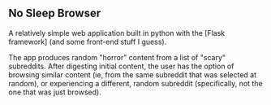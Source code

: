 ## No Sleep Browser

A relatively simple web application built in python with the [Flask framework] (and some front-end stuff I guess).

The app produces random "horror" content from a list of "scary" subreddits. After digesting initial content,
the user has the option of browsing similar content (ie, from the same subreddit that was selected at random), or
experiencing a different, random subreddit (specifically, not the one that was just browsed).